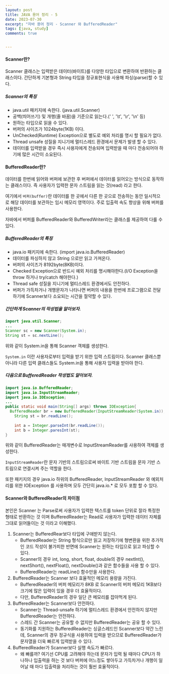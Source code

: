 ```yaml
---
layout: post
title: JAVA 용어 정리 - 5
date: 2023-07-30
excerpt: "자바 용어 정리 - Scanner 와 BufferedReader"
tags: [java, study]
comments: true


---
```


#### Scanner란?

Scanner 클래스는 입력받은 데이터(바이트)를 다양한 타입으로 변환하여 반환하는 클래스이다. 간단하게 기본형과 String 타입을 정규표현식을 사용해 파싱(parse)할 수 있다.

##### Scanner의 특징

- java.util 패키지에 속한다. (java.util.Scanner)
- 공백(띄어쓰기) 및 개행(줄 바꿈)을 기준으로 읽는다.(' ', '\t', '\r', '\n' 등)
- 원하는 타입으로 읽을 수 있다.
- 버퍼의 사이즈가 1024byte(1KB) 이다.
- UnChecked(Runtime) Exception으로 별도로 예외 처리를 명시 할 필요가 없다.
- Thread unsafe 성질을 지니기에 멀티스레드 환경에서 문제가 발생 할 수 있다.
- 데이터를 입력받을 경우 즉시 사용자에게 전송되며 입력받을 때 마다 전송되어야 하기에 많은 시간이 소요된다.

#### BufferedReader란?

데이터를 한번에 읽어와 버퍼에 보관한 후 버퍼에서 데이터를 읽어오는 방식으로 동작하는 클래스이다. 즉 사용자가 입력한 문자 스트림을 읽는 것(read) 라고 한다.

여기에서 `버퍼(buffer)`란 데이터를 한 곳에서 다른 한 곳으로 전송하는 동안 일시적으로 해당 데이터를 보관하는 임시 메모리 영역이다. 주로 입출력 속도 향상을 위해 버퍼를 사용한다.

자바에서 버퍼를 BufferedReader와 BufferedWriter라는 클래스를 제공하여 다룰 수 있다.

##### BufferedReader의 특징

- java.io 패키지에 속한다. (import java.io.BufferedReader)
- 데이터를 파싱하지 않고 String 으로만 읽고 가져온다.
- 버퍼의 사이즈가 8192byte(8KB)이다.
- Checked Exception으로 반드시 예외 처리를 명시해야한다.(I/O Exception을 throw 하거나 try/catch 해야한다.)
- Thread safe 성질을 지니기에 멀티스레드 환경에서도 안전하다.
- 버퍼가 가득차거나 개행문자가 나타나면 버퍼의 내용을 한번에 프로그램으로 전달하기에 Scanner보다 소요되는 시간을 절약할 수 있다.

##### 간단하게 Scanner의 작성법을 알아보자.

```java
import java.util.Scanner;
...
Scanner sc = new Scanner(System.in);
String st = sc.nextLine();
```

위와 같이 System.in을 통해 Scanner 객체를 생성한다.

`System.in` 이란 사용자로부터 입력을 받기 위한 입력 스트림이다. Scanner 클래스뿐 아니라 다른 입력 클래스들도 System.in을 통해 사용자 입력을 받아야 한다.

##### 다음으로 BufferedReader 작성법도 알아보자.

```java
import java.io.BufferedReader;
import java.io.InputStreamReader;
import java.io.IOException;
...
public static void main(String[] args) throws IOException{
  BufferedReader br = new BufferedReader(InputStreamReader(System.in));
    String st = br.readLine();
    
    int a = Integer.parseInt(br.readLine());
    int b = Integer.paresInt(st);
}
```

위와 같이 BufferedReader는 매개변수로 InputStreamReader를 사용하여 객체를 생성한다.

`InputStreamReader`란 문자 기반의 스트림으로써 바이트 기반 스트림을 문자 기반 스트림으로 연결시켜 주는 역할을 한다.

또한 패키지의 경우 java.io 하위의 BufferedReader, InputStreamReader 와 예외처리를 위한 IOException 를 사용하며 모두 간단히 java.io.* 로 모두 포함 할 수 있다.

#### Scanner와 BufferedReader의 차이점

본인은 Scanner 는 Parse로써 사용자가 입력한 텍스트를 token 단위로 잘라 특정한 형태로 반환하는 것 이며 BufferedReader는 Read로 사용자가 입력한 데이터 자체를 그대로 읽어들이는 것 이라고 이해했다.

1. Scanner는 BufferedRear보다 타입에 구애받지 않는다.
   - BufferedReader는 String 형식으로만 읽고 저장하기에 형변환을 위한 추가적인 코드 작성이 불가피한 반면에 Scanner는 원하는 타입으로 읽고 파싱할 수 있다.
   - Scanner의 경우 int, long, short, float, double의 경우 nextInt(), nextShort(), nextFloat(), nextDouble()과 같은 함수들을 사용 할 수 있다.
   - BufferedReader는 readLine() 함수만을 사용한다.
2. BufferedReader는 Scanner 보다 효율적인 메모리 용량을 가진다.
   - BufferedReader의 버퍼 메모리가 8KB 로 Scanner의 버퍼 메모리 1KB보다 크기에 많은 입력이 있을 경우 더 효율적이다.
   - 다만, BufferedReader의 경우 일단 큰 메모리를 잡아먹게 된다.
3. BufferedReader는 Scanner보다 안전하다.
   - Scanner는 Thread-unsafe 하기에 멀티스레드 환경에서 안전하지 않지만 BufferedReader는 안전하다.
   - 스레드 간 Scanner는 공유할 수 없지만 BufferedReader는 공유 할 수 있다.
   - 동기화를 지원하는 BufferedReader는 싱글스레드인 Scanner보다 약간 느린데, Scanner의 경우 정규식을 사용하여 입력을 받으므로 BufferedReader가 문자열을 더욱 빠르게 입력받을 수 있다.
4. BufferedReader가 Scanner보다 실행 속도가 빠르다.
   - 왜 빠를까? 여기선 CPU를 고려해야 하는데 문자가 입력 될 때마다 CPU가 하나하나 입출력을 하는 것 보다 버퍼에 어느정도 쌓아두고 가득차거나 개행이 일어날 때 마다 입출력을 처리하는 것이 훨씬 효율적이다.
